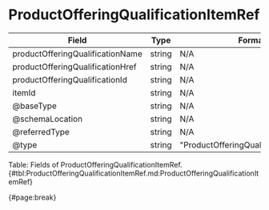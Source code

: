 <!--
    ATTENTION: This file was generated via gradle!
               Do NOT manually edit this file! Any such changes will be overwritten!
-->

# ProductOfferingQualificationItemRef

| Field | Type | Format | Required |
| ------- | ------- | ------- | --- |
| productOfferingQualificationName | string | N/A | No |
| productOfferingQualificationHref | string | N/A | No |
| productOfferingQualificationId | string | N/A | No |
| itemId | string | N/A | No |
| @baseType | string | N/A | No |
| @schemaLocation | string | N/A | No |
| @referredType | string | N/A | No |
| @type | string | "ProductOfferingQualificationItemRef" | Yes |

Table: Fields of ProductOfferingQualificationItemRef. {#tbl:ProductOfferingQualificationItemRef.md:ProductOfferingQualificationItemRef}

{#page:break}
